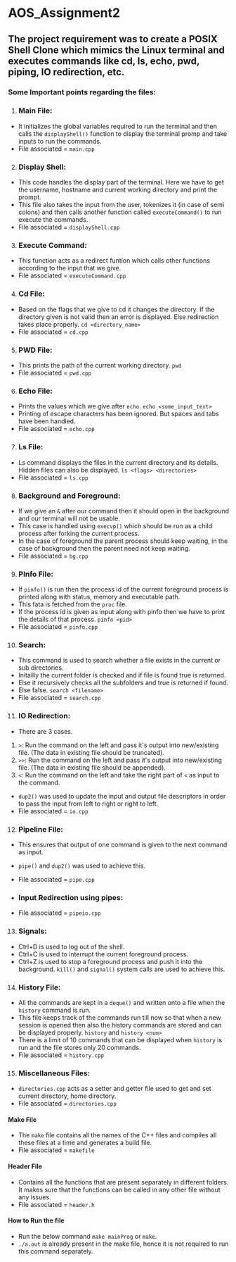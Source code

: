 # AOS_Assignment2

## The project requirement was to create a POSIX Shell Clone which mimics the Linux terminal and executes commands like cd, ls, echo, pwd, piping, IO redirection, etc.

### Some Important points regarding the files:
1. ### Main File: 
- It initializes the global variables required to run the terminal and then calls the ```displayShell()``` function to display the terminal promp and take inputs to run the commands.
- File associated = ```main.cpp```

2. ### Display Shell:
- This code handles the display part of the terminal. Here we have to get the username, hostname and current working directory and print the prompt.
- This file also takes the input from the user, tokenizes it (in case of semi colons) and then calls another function called ```executeCommand()``` to run execute the commands.
- File associated = ```displayShell.cpp```

3. ### Execute Command:
- This function acts as a redirect funtion which calls other functions according to the input that we give. 
- File associated = ```executeCommand.cpp```

4. ### Cd File:
- Based on the flags that we give to cd it changes the directory. If the directory given is not valid then an error is displayed. Else redirection takes place properly. ```cd <directory_name>```
- File associated = ```cd.cpp```

5. ### PWD File:
- This prints the path of the current working directory. ```pwd```
- File associated = ```pwd.cpp```

6. ### Echo File:
- Prints the values which we give after ```echo```. ```echo <some_input_text>```
- Printing of escape characters has been ignored. But spaces and tabs have been handled.
- File associated = ```echo.cpp```

7. ### Ls File:
- Ls command displays the files in the current directory and its details. Hidden files can also be displayed. ```ls <flags> <directories>```
- File associated = ```ls.cpp```

8. ### Background and Foreground:
- If we give an ```&``` after our command then it should open in the background and our terminal will not be usable.
- This case is handled using ```execvp()``` which should be run as a child process after forking the current process.
- In the case of foreground the parent process should keep waiting, in the case of background then the parent need not keep waiting.
- File associated = ```bg.cpp```

9. ### PInfo File:
- If ```pinfo()``` is run then the process id of the current foreground process is printed along with status, memory and executable path. 
- This fata is fetched from the ```proc``` file.
- If the process id is given as input along with pinfo then we have to print the details of that process. ```pinfo <pid>```
- File associated = ```pinfo.cpp```

10. ### Search:
- This command is used to search whether a file exists in the current or sub directories. 
- Initailly the current folder is checked and if file is found true is returned.
- Else it recursively checks all the subfolders and true is returned if found.
- Else false. ```search <filename>```
- File associated = ```search.cpp```

11. ### IO Redirection:
- There are 3 cases. 
1. ```>```: Run the command on the left and pass it's output into new/existing file. (The data in existing file should be truncated).
2. ```>>```: Run the command on the left and pass it's output into new/existing file. (The data in existing file should be appended).
3. ```<```: Run the command on the left and take the right part of ```<``` as input to the command.
- ```dup2()``` was used to update the input and output file descriptors in order to pass the input from left to right or right to left.
- File associated = ```io.cpp```

12. ### Pipeline File:
- This ensures that output of one command is given to the next command as input. 
- ```pipe()``` and ```dup2()``` was used to achieve this.
- File associated = ```pipe.cpp```

- ### Input Redirection using pipes:
- File associated = ```pipeio.cpp```

13. ### Signals:
-  Ctrl+D is used to log out of the shell. 
- Ctrl+C is used to interrupt the current foreground process.
- Ctrl+Z is used to stop a foreground process and push it into the background. ```kill()``` and ```signal()``` system calls are used to achieve this.

14. ### History File:
- All the commands are kept in a ```deque()``` and written onto a file when the ```history``` command is run. 
- This file keeps track of the commands run till now so that when a new session is opened then also the history commands are stored and can be displayed properly.
```history``` and ```history <num>```
- There is a limit of 10 commands that can be displayed when ```history``` is run and the file stores only 20 commands.
- File associated = ```history.cpp```

15. ### Miscellaneous Files:
- ```directories.cpp``` acts as a setter and getter file used to get and set current directory, home directory.
- File associated = ```directories.cpp```

#### Make File
- The ```make``` file contains all the names of the C++ files and compiles all these files at a time and generates a build file.
- File associated = ```makefile```

#### Header File
- Contains all the functions that are present separately in different folders. It makes sure that the functions can be called in any other file without any issues.
- File associated = ```header.h```

#### How to Run the file
- Run the below command
```make mainProg``` or ```make```.
- ```./a.out``` is already present in the make file, hence it is not required to run this command separately.
